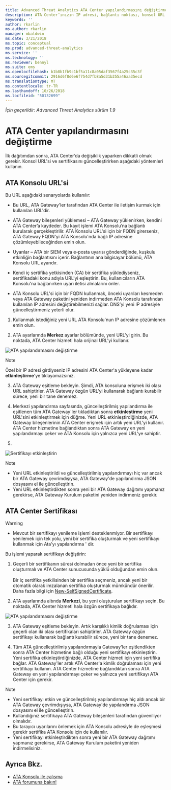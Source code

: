 ```yaml
---
title: Advanced Threat Analytics ATA Center yapılandırmasını değiştirme | Microsoft Docs
description: ATA Center’ınızın IP adresi, bağlantı noktası, konsol URL’si veya sertifikasını nasıl değiştireceğinizi açıklar.
keywords: ''
author: rkarlin
ms.author: rkarlin
manager: mbaldwin
ms.date: 3/21/2018
ms.topic: conceptual
ms.prod: advanced-threat-analytics
ms.service: ''
ms.technology: ''
ms.reviewer: bennyl
ms.suite: ems
ms.openlocfilehash: b1b8b1fb9c1bf5a11c8a05daf3567f4a25c35c3f
ms.sourcegitcommit: 2916d6f8d6e6f754d7fb8a5d31b255a46aa35ecd
ms.translationtype: MT
ms.contentlocale: tr-TR
ms.lasthandoff: 10/26/2018
ms.locfileid: "50132699"
---
```

*İçin geçerlidir: Advanced Threat Analytics sürüm 1.9*



# <a name="modifying-the-ata-center-configuration"></a>ATA Center yapılandırmasını değiştirme


İlk dağıtımdan sonra, ATA Center’da değişiklik yaparken dikkatli olmak gerekir. Konsol URL'si ve sertifikasını güncelleştirirken aşağıdaki yöntemleri kullanın.

## <a name="the-ata-console-url"></a>ATA Konsolu URL'si

Bu URL aşağıdaki senaryolarda kullanılır:

-   Bu URL, ATA Gateway'ler tarafından ATA Center ile iletişim kurmak için kullanılan URL'dir.

- ATA Gateway bileşenleri yüklemesi – ATA Gateway yüklenirken, kendini ATA Center’a kaydeder. Bu kayıt işlemi ATA Konsolu’na bağlantı kurularak gerçekleştirilir. ATA Konsolu URL'si için bir FQDN girerseniz, ATA Gateway FQDN'yi ATA Konsolu'nda bağlı IP adresine çözümleyebileceğinden emin olun.

-   Uyarılar – ATA bir SIEM veya e-posta uyarısı gönderdiğinde, kuşkulu etkinliğin bağlantısını içerir. Bağlantının ana bilgisayar bölümü, ATA Konsolu URL ayarıdır.

-   Kendi iç sertifika yetkisinden (CA) bir sertifika yüklediyseniz, sertifikadaki konu adıyla URL'yi eşleştirin. Bu, kullanıcıların ATA Konsolu'na bağlanırken uyarı iletisi almalarını önler.

-   ATA Konsolu URL'si için bir FQDN kullanmak, önceki uyarıları kesmeden veya ATA Gateway paketini yeniden indirmeden ATA Konsolu tarafından kullanılan IP adresini değiştirebilmenizi sağlar. DNS’yi yeni IP adresiyle güncelleştirmeniz yeterli olur.

1. Kullanmak istediğiniz yeni URL ATA Konsolu'nun IP adresine çözümlenen emin olun.

2. ATA ayarlarında **Merkez** ayarlar bölümünde, yeni URL'yi girin. Bu noktada, ATA Center hizmeti hala orijinal URL'yi kullanır. 

 ![ATA yapılandırmasını değiştirme](media/change-center-config.png)

  > [!NOTE]
  > Özel bir IP adresi girdiyseniz IP adresini ATA Center'a yükleyene kadar **etkinleştirme**'ye tıklayamazsınız.
    
3. ATA Gateway eşitleme bekleyin. Şimdi, ATA konsoluna erişmek iki olası URL sahiptirler. ATA Gateway özgün URL'yi kullanarak bağlantı kurabilir sürece, yeni bir tane denemez.

4. Merkezi yapılandırma sayfasında, güncelleştirilmiş yapılandırma ile eşitlenen tüm ATA Gateway'ler tıkladıktan sonra **etkinleştirme** yeni URL'sini etkinleştirmek için düğme. Yeni URL etkinleştirdiğinizde, ATA Gateway bileşenlerinin ATA Center erişmek için artık yeni URL'yi kullanır. ATA Center hizmetine bağlandıktan sonra ATA Gateway en yeni yapılandırmayı çeker ve ATA Konsolu için yalnızca yeni URL'ye sahiptir. 

5. 
 ![Sertifikayı etkinleştirin](media/center-activation.png)

> [!NOTE]
> -   Yeni URL etkinleştirildi ve güncelleştirilmiş yapılandırmayı hiç var ancak bir ATA Gateway çevrimdışıysa, ATA Gateway'de yapılandırma JSON dosyasını el ile güncelleştirin.
> -   Yeni URL etkinleştirdikten sonra yeni bir ATA Gateway dağıtımı yapmanız gerekirse, ATA Gateway Kurulum paketini yeniden indirmeniz gerekir.


## <a name="the-ata-center-certificate"></a>ATA Center Sertifikası

> [!WARNING]
> - Mevcut bir sertifikayı yenileme işlemi desteklenmiyor. Bir sertifikayı yenilemek için tek yolu, yeni bir sertifika oluşturmak ve yeni sertifikayı kullanmak için Ata'yı yapılandırma ' dir.


Bu işlemi yaparak sertifikayı değiştirin:

1. Geçerli bir sertifikanın süresi dolmadan önce yeni bir sertifika oluşturmalı ve ATA Center sunucusunda yüklü olduğundan emin olun. <br></br>Bir iç sertifika yetkilisinden bir sertifika seçmeniz, ancak yeni bir otomatik olarak imzalanan sertifika oluşturmak mümkündür önerilir. Daha fazla bilgi için [New-SelfSignedCertificate](https://technet.microsoft.com/itpro/powershell/windows/pkiclient/new-selfsignedcertificate).

2. ATA ayarlarında altında **Merkezi**, bu yeni oluşturulan sertifikayı seçin. Bu noktada, ATA Center hizmeti hala özgün sertifikaya bağlıdır. 

 ![ATA yapılandırmasını değiştirme](media/change-center-config.png)

3. ATA Gateway eşitleme bekleyin. Artık karşılıklı kimlik doğrulaması için geçerli olan iki olası sertifikaları sahiptirler. ATA Gateway özgün sertifikayı kullanarak bağlantı kurabilir sürece, yeni bir tane denemez.

4. Tüm ATA güncelleştirilmiş yapılandırmayla Gateway'ler eşitlendikten sonra ATA Center hizmetine bağlı olduğu yeni sertifikayı etkinleştirin. Yeni sertifika etkinleştirdiğinizde, ATA Center hizmeti için yeni sertifika bağlar. ATA Gateway'ler artık ATA Center'a kimlik doğrulaması için yeni sertifikayı kullanın. ATA Center hizmetine bağlandıktan sonra ATA Gateway en yeni yapılandırmayı çeker ve yalnızca yeni sertifikayı ATA Center için gerekir. 

> [!NOTE]
> -   Yeni sertifikayı etkin ve güncelleştirilmiş yapılandırmayı hiç aldı ancak bir ATA Gateway çevrimdışıysa, ATA Gateway'de yapılandırma JSON dosyasını el ile güncelleştirin.
> -   Kullandığınız sertifikaya ATA Gateway bileşenleri tarafından güveniliyor olmalıdır.
> -   Bu tarayıcı uyarılarını önlemek için ATA Konsolu adresiyle de eşleşmesi gerekir sertifika ATA Konsolu için de kullanılır.
> -   Yeni sertifikayı etkinleştirdikten sonra yeni bir ATA Gateway dağıtımı yapmanız gerekirse, ATA Gateway Kurulum paketini yeniden indirmelisiniz.



 
## <a name="see-also"></a>Ayrıca Bkz.
- [ATA Konsolu ile çalışma](working-with-ata-console.md)
- [ATA forumuna bakın!](https://aka.ms/ata-forum)
